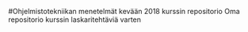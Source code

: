 #Ohjelmistotekniikan menetelmät kevään 2018 kurssin repositorio
Oma repositorio kurssin laskaritehtäviä varten
